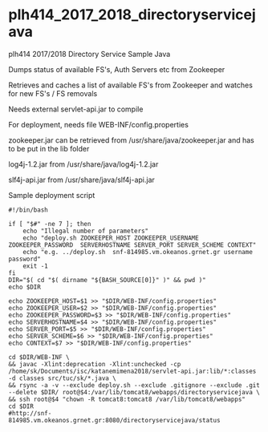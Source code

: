 # plh414_2017_2018_directoryservicejava
plh414 2017/2018 Directory Service Sample Java

Dumps status of available FS's, Auth Servers etc from Zookeeper

Retrieves and caches a list of available FS's from Zookeeper and watches for new FS's / FS removals


Needs external servlet-api.jar to compile

For deployment, needs file WEB-INF/config.properties

zookeeper.jar can be retrieved from /usr/share/java/zookeeper.jar and has to be put in the lib folder

log4j-1.2.jar from /usr/share/java/log4j-1.2.jar

slf4j-api.jar from /usr/share/java/slf4j-api.jar





Sample deployment script

```
#!/bin/bash

if [ "$#" -ne 7 ]; then
    echo "Illegal number of parameters"
    echo "deploy.sh ZOOKEEPER_HOST ZOOKEEPER_USERNAME ZOOKEEPER_PASSWORD  SERVERHOSTNAME SERVER_PORT SERVER_SCHEME CONTEXT"
    echo "e.g. ../deploy.sh  snf-814985.vm.okeanos.grnet.gr username password"
    exit -1
fi
DIR="$( cd "$( dirname "${BASH_SOURCE[0]}" )" && pwd )"
echo $DIR

echo ZOOKEEPER_HOST=$1 >> "$DIR/WEB-INF/config.properties"
echo ZOOKEEPER_USER=$2 >> "$DIR/WEB-INF/config.properties"
echo ZOOKEEPER_PASSWORD=$3 >> "$DIR/WEB-INF/config.properties"
echo SERVERHOSTNAME=$4 >> "$DIR/WEB-INF/config.properties"
echo SERVER_PORT=$5 >> "$DIR/WEB-INF/config.properties"
echo SERVER_SCHEME=$6 >> "$DIR/WEB-INF/config.properties"
echo CONTEXT=$7 >> "$DIR/WEB-INF/config.properties"

cd $DIR/WEB-INF \
&& javac -Xlint:deprecation -Xlint:unchecked -cp /home/sk/Documents/isc/katanemimena2018/servlet-api.jar:lib/*:classes -d classes src/tuc/sk/*.java \
&& rsync -a -v --exclude deploy.sh --exclude .gitignore --exclude .git --delete $DIR/ root@$4:/var/lib/tomcat8/webapps/directoryservicejava \
&& ssh root@$4 "chown -R tomcat8:tomcat8 /var/lib/tomcat8/webapps"
cd $DIR
#http://snf-814985.vm.okeanos.grnet.gr:8080/directoryservicejava/status
```
